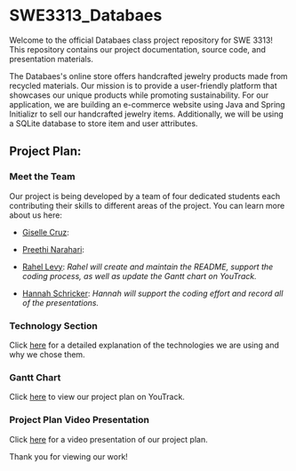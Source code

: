 # SWE3313_Databaes
Welcome to the official Databaes class project repository for SWE 3313! This repository contains our project documentation, source code, and presentation materials.

The Databaes's online store offers handcrafted jewelry products made from recycled materials. Our mission is to provide a user-friendly platform that showcases our unique products while promoting sustainability. For our application, we are building an e-commerce website using Java and Spring Initializr to sell our handcrafted jewelry items. Additionally, we will be using a SQLite database to store item and user attributes.

## Project Plan:

### Meet the Team

Our project is being developed by a team of four dedicated students each contributing their skills to different areas of the project. You can learn more about us here: 

- [Giselle Cruz](/resumes/GiselleRes.md):

- [Preethi Narahari](/resumes/PreethiRes.md):
  
- [Rahel Levy](/resumes/RahelRes.md): *Rahel will create and maintain the README, support the coding process, as well as update the Gantt chart on YouTrack.*

- [Hannah Schricker](/resumes/HannahRes.md): *Hannah will support the coding effort and record all of the presentations.*

### Technology Section

Click [here](TechnologyDesc.md) for a detailed explanation of the technologies we are using and why we chose them.

### Gantt Chart

Click [here](https://hschrick.youtrack.cloud/gantt-charts/226-0) to view our project plan on YouTrack.

### Project Plan Video Presentation

Click [here](https://www.loom.com/share/cb996548a020461a92d99a82d9961124) for a video presentation of our project plan.

Thank you for viewing our work!
